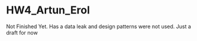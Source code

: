 # HW4_Artun_Erol

Not Finished Yet. Has a data leak and design patterns were not used. Just a draft for now
